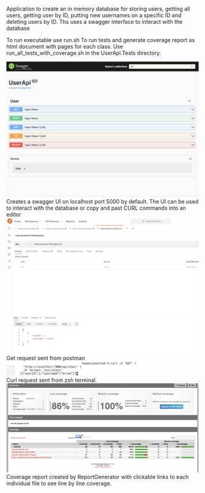 Application to create an in memory database for storing users, getting all users, getting user by ID, putting new usernames on a specific ID and deleting users by ID. Ths uses a swagger interface to interact with the database

To run executable use run.sh
To run tests and generate coverage report as html document with pages for each class. Use run_all_tests_with_coverage.sh in the UserApi.Tests directory.


<img src="/instructions/1.png" alt="Alt text" title="Optional title">
Creates a swagger UI on localhost port 5000 by default. The UI can be used to interact with the database or copy and past CURL commands into an editor
<img src="/instructions/2.png" alt="Alt text" title="Optional title">
Get request sent from postman


<img src="/instructions/3.png" alt="Alt text" title="Optional title">
Curl request sent from zsh terminal.


<img src="/instructions/4.png" alt="Alt text" title="Optional title">
Coverage report created by ReportGenerator with clickable links to each individual file to see line by line coverage.